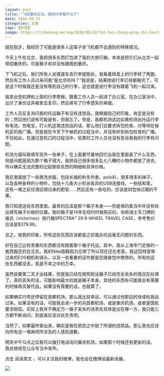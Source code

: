 ```yaml
---
layout: post
title: "飞回重庆之后，我的行李箱不见了"
date: 2016-05-22
categories: 文章
tags: [科技]
image: https://lishuhang.me/img/2016/05/22/fei-hui-chong-qing-zhi-hou/01.png
---
```


就在刚才，我经历了可能是很多人这辈子坐飞机都不会遇到的特殊情况。

今天上午在北京，我把很多东西打包进了我的大旅行箱，本来是把它们从北京一起带回重庆的，可是箱子却并没有跟我到重庆。

下飞机之后，我们所有人坐摆渡车去行李提取处，我看着转盘上的行李转了两圈，然后有工作人员过来问我“是北京的吗？”我说是，结果她说行李已经都搬完了。可是这个时候我还是没有等到自己的行李，这也就是说行李没有跟着飞机一起过来。

我拿出登机牌和上面的行李票根，跟着工作人员一起进了办公室。在办公室当中，出示了身份证并被拿去复印，然后填写了行李遗失的单据。

工作人员反复询问我的托运箱子有没有违禁品，我根据自己的印象，肯定是没有的；然后他们说有可能是有，但我忘了。但是，首都机场这边如果检测出托运行李有电池，充电宝，打火机这类违禁品的话，那么他们会要求拆包检查，对等待在候机区的我广播。但是我在今天下午候机的过程当中，并没有听到拆包检查的广播。不仅如此，在通过登机口的过程当中，验票的工作人员也没有告诉我我的行李有问题。

机场方面叫我填写另外一张单子，在上面要尽量地回忆出我在里面装了什么东西，但是问题是因为那个箱子很大，我把自己很多很多乱七八糟的小物件都放了进去，所以确实无法完整的记起那些东西的明细和具体价格。

我在里面放了一些换洗衣服，包括长袖的秋冬外套，polo衫，很多很多的袜子，以及各种各样的小物件，包括十几条大小形状各异的USB连接线，一些纸和笔，还有一堆之前住酒店顺过来的肥皂……然后还有一些吃的，应该是四包快过期的干果。

我只知道这些东西里面，最贵的应该是那个箱子本身——但是填的表当中并没有给出填写箱子价格的位置。我的箱子是14年在纽约时候购买的，俗称瑞士军刀牌的维氏（victorinox）旅行箱SPECTRA™ 29 8-WHEEL TRAVEL CASE，参考售价应该是$379.99。

总之，按我的印象，所有这些东西应该都是之前我办托运毫无问题的东西。

好在自己比较贵重的东西都没有随着那个箱子托运，其中，我从上海专门定做的一套西服还扔在北京。我的Nike跑鞋因为忘带了所以现在还在老家。我这回特意带过来的EOS相机和镜头，以及一些重要的证件都是在随身包中携带的。所有的这些东西都没丢，真是不幸之中的万幸。

虽然说要第二天才出结果，但是我已经在按照假设箱子已经完全丢失的情况在处理了。真的丢失的话，可能影响最大的就是箱子本身，其他的东西有可能我会有需要的时候再买替代品，如果没有需要的话，也就算了。

如果确实行李还停留在首都机场，那么就比较幸运，可以通过他那边的快递给我运过来。如果没有的话，可能我会进一步的向首都机场，或是重庆机场，或者是国航要求赔偿。实际上我并不确定万一箱子丢失的话责任具体是出在哪一方，我只能三方都不断询问，到底谁应该对此负责吧。

当然了，如果最终查出来，确实是我在疏忽之中放了所谓的违禁品。那么我也应该向所有这一堆麻烦所涉及的人感到道歉。

明天中午12点之后我可以拨打电话询问重庆机场，如果那个时候还有更新的话，我会继续在公众号当中发布。

点击 阅读原文 ，可以关注我的微博，我也会在微博说最新进展。

![](http://mmbiz.qpic.cn/mmbiz/AdRKyBVLoHIJpt12XbbLWKksvs29DIfy63NsqF4zB7o2viaWywQg4fMEpS2GdcicEibZ7fia2UV6gSFz6SJ7ctLdbg/0?wx_fmt=png)